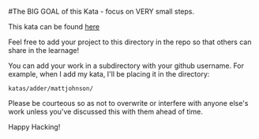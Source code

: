 #The BIG GOAL of this Kata - focus on VERY small steps.

This kata can be found [here](http://osherove.com/tdd-kata-1/)

Feel free to add your project to this directory in the repo so that others can share in the learnage!  

You can add your work in a subdirectory with your github username.
For example, when I add my kata, I'll be placing it in the directory:  
```
katas/adder/mattjohnson/
```

Please be courteous so as not to overwrite or interfere with anyone else's work unless you've discussed this with them ahead of time.

Happy Hacking!



